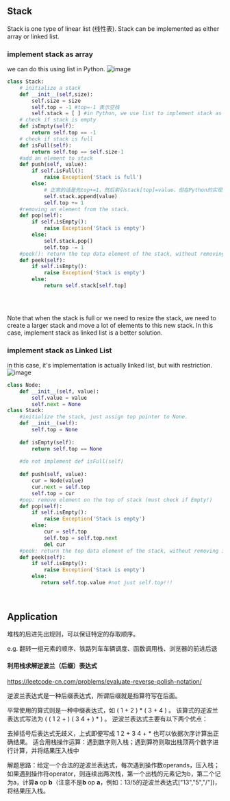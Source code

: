 ## Stack

Stack is one type of linear list (线性表). Stack can be implemented as either array or linked list.

### implement stack as array

we can do this using list in Python.
![image](https://user-images.githubusercontent.com/72336341/154809675-721c6286-4f85-4d2d-9470-b1ffb7b86504.png)
```python
class Stack:
    # initialize a stack
    def __init__(self,size):
        self.size = size
        self.top = -1 #top=-1 表示空栈
        self.stack = [ ] #in Python, we use list to implement stack as array
    # check if stack is empty
    def isEmpty(self):
        return self.top == -1
	# check if stack is full
    def isFull(self):
        return self.top == self.size-1
	#add an element to stack
    def push(self, value): 
        if self.isFull():
            raise Exception('Stack is full')
        else:
            # 正常的话是先top+=1，然后索引stack[top]=value，但在Python的实现方式不太一样，要注意!
            self.stack.append(value)
            self.top += 1
    #removing an element from the stack.
    def pop(self):
        if self.isEmpty():
            raise Exception('Stack is empty')
        else:
            self.stack.pop()
            self.top -= 1
    #peek(): return the top data element of the stack, without removing it.
    def peek(self):
        if self.isEmpty():
            raise Exception('Stack is empty')
        else:
            return self.stack[self.top]
        
        
    
```



Note that when the stack is full or we need to resize the stack, we need to create a larger stack and move a lot of elements to this new stack. In this case, implement stack as linked list is a better solution.

### implement stack as Linked List

in this case, it's implementation is actually linked list, but with restriction.
![image](https://user-images.githubusercontent.com/72336341/154809671-38e97e96-d4b5-4e73-82ff-bdf87a1bccdb.png)

```python
class Node:
    def __init__(self, value):
        self.value = value
        self.next = None
class Stack:
    #initialize the stack, just assign top pointer to None.
    def __init__(self): 
        self.top = None
        
    def isEmpty(self):
        return self.top == None
    
    #do not implement def isFull(self)
    
    def push(self, value):
        cur = Node(value)
        cur.next = self.top
        self.top = cur
    #pop: remove element on the top of stack (must check if Empty!)    
    def pop(self):
        if self.isEmpty():
        	raise Exception('Stack is empty')
        else:
            cur = self.top
            self.top = self.top.next
            del cur
    #peek: return the top data element of the stack, without removing it. 
    def peek(self):
        if self.isEmpty():
        	raise Exception('Stack is empty')
        else:
           return self.top.value #not just self.top!!!
        
        
```
## Application

堆栈的后进先出规则，可以保证特定的存取顺序。

e.g. 翻转一组元素的顺序、铁路列车车辆调度、函数调用栈、浏览器的前进后退

#### 利用栈求解逆波兰（后缀）表达式

https://leetcode-cn.com/problems/evaluate-reverse-polish-notation/

逆波兰表达式是一种后缀表达式，所谓后缀就是指算符写在后面。

平常使用的算式则是一种中缀表达式，如 ( 1 + 2 ) * ( 3 + 4 ) 。
该算式的逆波兰表达式写法为 ( ( 1 2 + ) ( 3 4 + ) * ) 。
逆波兰表达式主要有以下两个优点：

去掉括号后表达式无歧义，上式即便写成 1 2 + 3 4 + * 也可以依据次序计算出正确结果。
适合用栈操作运算：遇到数字则入栈；遇到算符则取出栈顶两个数字进行计算，并将结果压入栈中

解题思路：给定一个合法的逆波兰表达式，每次遇到操作数operands，压入栈；如果遇到操作符operator，则连续出两次栈，第一个出栈的元素记为b，第二个记为a，计算**a** op **b**（注意不是**b** op **a**，例如：13/5的逆波兰表达式["13","5","/"])，将结果压入栈。

